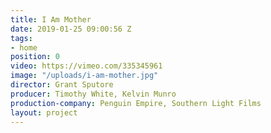 ```yaml
---
title: I Am Mother
date: 2019-01-25 09:00:56 Z
tags:
- home
position: 0
video: https://vimeo.com/335345961
image: "/uploads/i-am-mother.jpg"
director: Grant Sputore
producer: Timothy White, Kelvin Munro
production-company: Penguin Empire, Southern Light Films
layout: project
---
```


